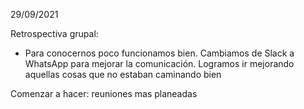29/09/2021

Retrospectiva grupal:

* Para conocernos poco funcionamos bien. Cambiamos de Slack a WhatsApp para mejorar la comunicación. Logramos ir mejorando aquellas cosas que no estaban caminando bien
	
Comenzar a hacer: reuniones mas planeadas

